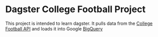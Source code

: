 # Dagster College Football Project
This project is intended to learn dagster. It pulls data from the [College Football API](https://collegefootballdata.com/) and loads it into Google [BigQuery](https://cloud.google.com/bigquery)

